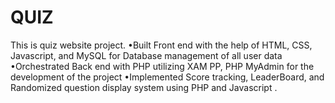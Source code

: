 # QUIZ

This is quiz website project.
•Built Front end with the help of HTML, CSS, Javascript, and MySQL for Database management of all user data
•Orchestrated Back end with PHP utilizing XAM PP, PHP MyAdmin for the development of the project
•Implemented Score tracking, LeaderBoard, and Randomized question display system using PHP and Javascript
.

